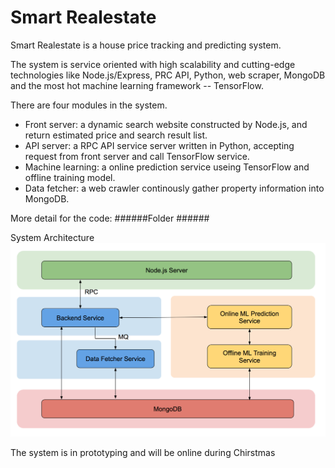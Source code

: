 # Smart Realestate

Smart Realestate is a house price tracking and predicting system.

The system is service oriented with high scalability and cutting-edge technologies like Node.js/Express, PRC API, Python, web scraper, MongoDB and the most hot machine learning framework -- TensorFlow. 

There are four modules in the system.

- Front server: a dynamic search website constructed by Node.js, and return estimated price and search result list.
- API server: a RPC API service server written in Python, accepting request from front server and call TensorFlow service.
- Machine learning: a online prediction service useing TensorFlow and offline training model.
- Data fetcher: a web crawler continously gather property information into MongoDB.

More detail for the code:
######Folder ######



System Architecture
![Architecture](https://raw.githubusercontent.com/stevensshi/smart-realestate/gh-pages/architecture.png)

The system is in prototyping and will be online during Chirstmas
